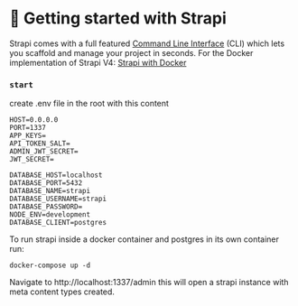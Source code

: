 # 🚀 Getting started with Strapi

Strapi comes with a full featured [Command Line Interface](https://docs.strapi.io/developer-docs/latest/developer-resources/cli/CLI.html) (CLI) which lets you scaffold and manage your project in seconds.
For the Docker implementation of Strapi V4: [Strapi with Docker](https://blog.dehlin.dev/docker-with-strapi-v4)

### `start`

create .env file in the root
with this content

```
HOST=0.0.0.0
PORT=1337
APP_KEYS=
API_TOKEN_SALT=
ADMIN_JWT_SECRET=
JWT_SECRET=

DATABASE_HOST=localhost
DATABASE_PORT=5432
DATABASE_NAME=strapi
DATABASE_USERNAME=strapi
DATABASE_PASSWORD=
NODE_ENV=development
DATABASE_CLIENT=postgres
```

To run strapi inside a docker container and postgres in its own container run:

```
docker-compose up -d
```

Navigate to http://localhost:1337/admin
this will open a strapi instance with meta content types created.
